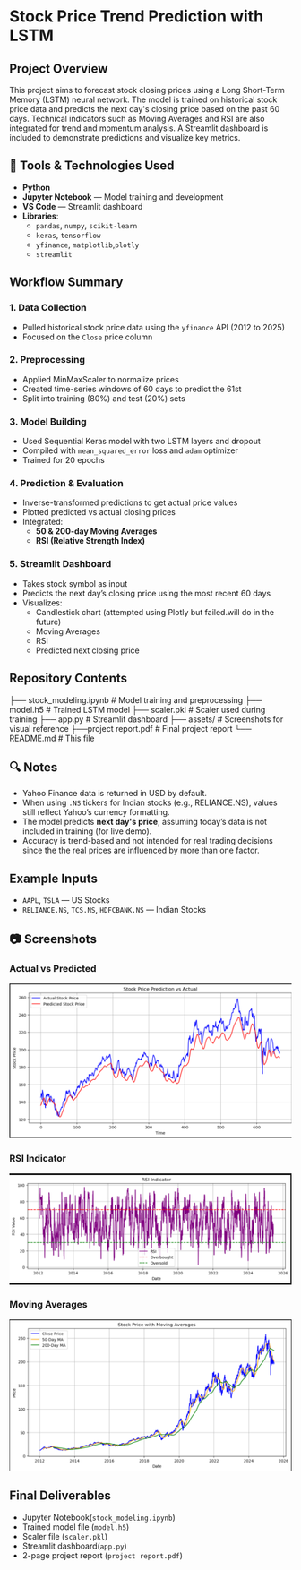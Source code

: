 # Stock Price Trend Prediction with LSTM

## Project Overview

This project aims to forecast stock closing prices using a Long Short-Term Memory (LSTM) neural network. The model is trained on historical stock price data and predicts the next day's closing price based on the past 60 days. Technical indicators such as Moving Averages and RSI are also integrated for trend and momentum analysis. A Streamlit dashboard is included to demonstrate predictions and visualize key metrics.

## 🔧 Tools & Technologies Used

- **Python**
- **Jupyter Notebook** — Model training and development
- **VS Code** — Streamlit dashboard
- **Libraries**:
  - `pandas`, `numpy`, `scikit-learn`
  - `keras`, `tensorflow`
  - `yfinance`, `matplotlib`,`plotly`
  - `streamlit`

##  Workflow Summary

### 1. Data Collection
- Pulled historical stock price data using the `yfinance` API (2012 to 2025)
- Focused on the `Close` price column

### 2. Preprocessing
- Applied MinMaxScaler to normalize prices
- Created time-series windows of 60 days to predict the 61st
- Split into training (80%) and test (20%) sets

### 3. Model Building
- Used Sequential Keras model with two LSTM layers and dropout
- Compiled with `mean_squared_error` loss and `adam` optimizer
- Trained for 20 epochs

### 4. Prediction & Evaluation
- Inverse-transformed predictions to get actual price values
- Plotted predicted vs actual closing prices
- Integrated:
  - **50 & 200-day Moving Averages**
  - **RSI (Relative Strength Index)**

### 5. Streamlit Dashboard
- Takes stock symbol as input
- Predicts the next day’s closing price using the most recent 60 days
- Visualizes:
  - Candlestick chart (attempted using Plotly but failed.will do in the future)
  - Moving Averages
  - RSI
  - Predicted next closing price

## Repository Contents

├── stock_modeling.ipynb # Model training and preprocessing
├── model.h5 # Trained LSTM model
├── scaler.pkl # Scaler used during training
├── app.py # Streamlit dashboard
├── assets/ # Screenshots for visual reference
├──project report.pdf # Final project report
└── README.md # This file

## 🔍 Notes

- Yahoo Finance data is returned in USD by default.
- When using `.NS` tickers for Indian stocks (e.g., RELIANCE.NS), values still reflect Yahoo’s currency formatting.
- The model predicts **next day's price**, assuming today’s data is not included in training (for live demo).
- Accuracy is trend-based and not intended for real trading decisions since the the real prices are influenced by more than one factor.

## Example Inputs

- `AAPL`, `TSLA` — US Stocks
- `RELIANCE.NS`, `TCS.NS`, `HDFCBANK.NS` — Indian Stocks


## 📷 Screenshots

### Actual vs Predicted
![Prediction Chart](<assets/Screenshot 2025-06-23 015005.png>)

### RSI Indicator
![RSI Chart](<assets/Screenshot 2025-06-23 020127.png>)

### Moving Averages
![MA Chart](<assets/Screenshot 2025-06-23 020001.png>)


##  Final Deliverables

- Jupyter Notebook(`stock_modeling.ipynb`)
- Trained model file (`model.h5`)
- Scaler file (`scaler.pkl`)
- Streamlit dashboard(`app.py`)
- 2-page project report (`project report.pdf`)
